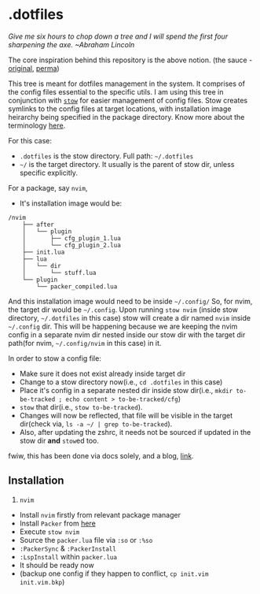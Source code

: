 # .dotfiles

_Give me six hours to chop down a tree and I will spend the first four sharpening the axe.        ~Abraham Lincoln_

The core inspiration behind this repository is the above notion. 
(the sauce - [original](https://old.reddit.com/r/QuotesPorn/comments/kxtqga/give_me_six_hours_to_chop_down_a_tree_and_i_will/), [perma](https://web.archive.org/web/20210120192810/https://old.reddit.com/r/QuotesPorn/comments/kxtqga/give_me_six_hours_to_chop_down_a_tree_and_i_will/))

This tree is meant for dotfiles management in the system. It comprises of the
config files essential to the specific utils. I am using this tree in
conjunction with [`stow`](https://www.gnu.org/software/stow/manual/stow.html) for easier management of config 
files.
Stow creates symlinks to the config files at target locations, with installation
image heirarchy being specified in the package directory. Know more about the
terminology [here](https://www.gnu.org/software/stow/manual/stow.html#Terminology).

For this case:
* `.dotfiles` is the stow directory. Full path: `~/.dotfiles`
* `~/` is the target directory. It usually is the parent of stow dir, unless
  specific explicitly.

For a package, say `nvim`, 
* It's installation image would be:

```
/nvim
    ├── after
    │   └── plugin
    │       ├── cfg_plugin_1.lua
    │       └── cfg_plugin_2.lua
    ├── init.lua
    ├── lua
    │   └── dir
    │       └── stuff.lua
    └── plugin
        └── packer_compiled.lua
```

And this installation image would need to be inside `~/.config/`
So, for nvim, the target dir would be `~/.config`. Upon running `stow nvim`
(inside stow directory, `~/.dotfiles` in this case) stow will create a dir named
`nvim` inside `~/.config` dir. This will be happening because we are keeping the
nvim config in a separate nvim dir nested inside our stow dir with the target
dir path(for nvim, `~/.config/nvim` in this case) in it.


In order to stow a config file:
* Make sure it does not exist already inside target dir
* Change to a stow directory now(i.e., `cd .dotfiles` in this case)
* Place it's config in a separate nested dir inside stow dir(i.e., `mkdir to-be-tracked ; echo content > to-be-tracked/cfg`)
* `stow` that dir(i.e., `stow to-be-tracked`).
* Changes will now be reflected, that file will be visible in the target dir(check via, `ls -a ~/ | grep to-be-tracked`).
* Also, after updating the zshrc, it needs not be sourced if updated in the stow dir **and** `stow`ed too.

fwiw, this has been done via docs solely, and a blog, [link](https://web.archive.org/web/20230924171233/https://stevenrbaker.com/tech/managing-dotfiles-with-gnu-stow.html).

## Installation
1. `nvim`
- Install `nvim` firstly from relevant package manager
- Install `Packer` from [here](https://github.com/wbthomason/packer.nvim#quickstart)
- Execute `stow nvim`
- Source the `packer.lua` file via `:so` or `:%so`
- `:PackerSync` & `:PackerInstall`
- `:LspInstall` within `packer.lua`
- It should be ready now
- (backup one config if they happen to conflict, `cp init.vim init.vim.bkp`)
